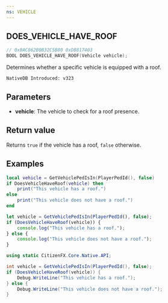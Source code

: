 ```yaml
---
ns: VEHICLE
---
```

## DOES_VEHICLE_HAVE_ROOF

```c
// 0x8AC862B0B32C5B80 0xDB817403
BOOL DOES_VEHICLE_HAVE_ROOF(Vehicle vehicle);
```

Determines whether a specific vehicle is equipped with a roof.

```
NativeDB Introduced: v323
```

## Parameters
* **vehicle**: The vehicle to check for a roof presence.

## Return value
Returns `true` if the vehicle has a roof, `false` otherwise.

## Examples
```lua
local vehicle = GetVehiclePedIsIn(PlayerPedId(), false)
if DoesVehicleHaveRoof(vehicle) then
    print("This vehicle has a roof.")
else
    print("This vehicle does not have a roof.")
end
```

```js
let vehicle = GetVehiclePedIsIn(PlayerPedId(), false);
if (DoesVehicleHaveRoof(vehicle)) {
    console.log("This vehicle has a roof.");
} else {
    console.log("This vehicle does not have a roof.");
}
```

```cs
using static CitizenFX.Core.Native.API;

int vehicle = GetVehiclePedIsIn(PlayerPedId(), false);
if (DoesVehicleHaveRoof(vehicle)) {
    Debug.WriteLine("This vehicle has a roof.");
} else {
    Debug.WriteLine("This vehicle does not have a roof.");
}
```
